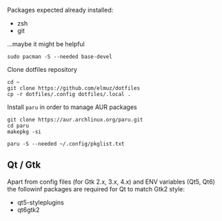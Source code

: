 Packages expected already installed:
- zsh
- git

...maybe it might be helpful
```shell
sudo pacman -S --needed base-devel
```

Clone dotfiles repository
```shell
cd ~
git clone https://github.com/elmuz/dotfiles
cp -r dotfiles/.config dotfiles/.local .
```

Install `paru` in order to manage AUR packages
```shell
git clone https://aur.archlinux.org/paru.git
cd paru
makepkg -si
```

```shell
paru -S --needed ~/.config/pkglist.txt
```

## Qt / Gtk
Apart from config files (for Gtk 2.x, 3.x, 4.x) and ENV variables (Qt5, Qt6)
the followinf packages are required for Qt to match Gtk2 style:
- qt5-styleplugins
- qt6gtk2

